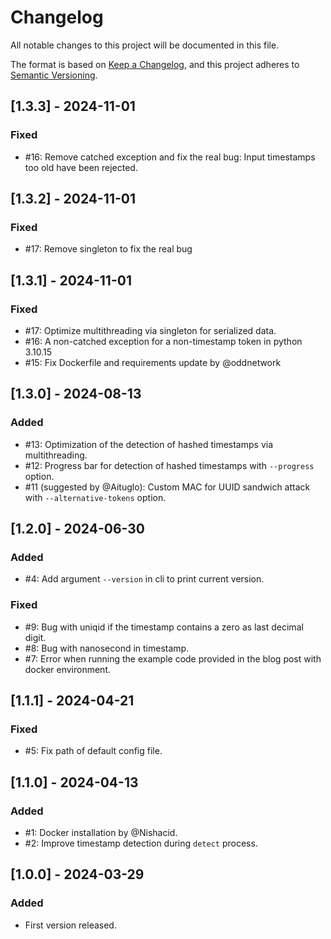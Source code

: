 # Changelog

All notable changes to this project will be documented in this file.

The format is based on [Keep a Changelog](https://keepachangelog.com/en/1.0.0/),
and this project adheres to [Semantic Versioning](https://semver.org/spec/v2.0.0.html).

## [1.3.3] - 2024-11-01

### Fixed

- #16: Remove catched exception and fix the real bug: Input timestamps too old have been rejected.

## [1.3.2] - 2024-11-01

### Fixed

- #17: Remove singleton to fix the real bug

## [1.3.1] - 2024-11-01

### Fixed

- #17: Optimize multithreading via singleton for serialized data.
- #16: A non-catched exception for a non-timestamp token in python 3.10.15
- #15: Fix Dockerfile and requirements update by @oddnetwork

## [1.3.0] - 2024-08-13

### Added

- #13: Optimization of the detection of hashed timestamps via multithreading.
- #12: Progress bar for detection of hashed timestamps with `--progress` option.
- #11 (suggested by @Aituglo): Custom MAC for UUID sandwich attack with `--alternative-tokens` option.

## [1.2.0] - 2024-06-30

### Added

- #4: Add argument `--version` in cli to print current version.

### Fixed

- #9: Bug with uniqid if the timestamp contains a zero as last decimal digit.
- #8: Bug with nanosecond in timestamp.
- #7: Error when running the example code provided in the blog post with docker environment.

## [1.1.1] - 2024-04-21

### Fixed

- #5: Fix path of default config file.


## [1.1.0] - 2024-04-13

### Added

- #1: Docker installation by @Nishacid.
- #2: Improve timestamp detection during `detect` process.

## [1.0.0] - 2024-03-29

### Added

- First version released.